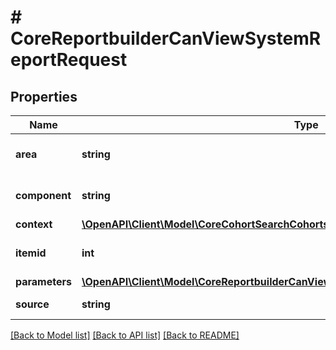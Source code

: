 # # CoreReportbuilderCanViewSystemReportRequest

## Properties

Name | Type | Description | Notes
------------ | ------------- | ------------- | -------------
**area** | **string** | Report area | [optional] [default to '']
**component** | **string** | Report component | [optional] [default to '']
**context** | [**\OpenAPI\Client\Model\CoreCohortSearchCohortsRequestContext**](CoreCohortSearchCohortsRequestContext.md) |  |
**itemid** | **int** | Report item ID | [optional] [default to 0]
**parameters** | [**\OpenAPI\Client\Model\CoreReportbuilderCanViewSystemReportRequestParametersInner[]**](CoreReportbuilderCanViewSystemReportRequestParametersInner.md) |  | [optional]
**source** | **string** | Report class path | [default to 'null']

[[Back to Model list]](../../README.md#models) [[Back to API list]](../../README.md#endpoints) [[Back to README]](../../README.md)
